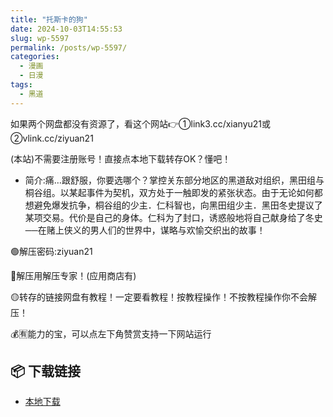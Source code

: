 ```yaml
---
title: "托斯卡的狗"
date: 2024-10-03T14:55:53
slug: wp-5597
permalink: /posts/wp-5597/
categories:
  - 漫画
  - 日漫
tags:
  - 黑道
---
```


如果两个网盘都没有资源了，看这个网站👉①link3.cc/xianyu21或②vlink.cc/ziyuan21

(本站)不需要注册账号！直接点本地下载转存OK？懂吧！

*   简介:痛…跟舒服，你要选哪个？掌控关东部分地区的黑道敌对组织，黑田组与桐谷组。以某起事件为契机，双方处于一触即发的紧张状态。由于无论如何都想避免爆发抗争，桐谷组的少主．仁科智也，向黑田组少主．黑田冬史提议了某项交易。代价是自己的身体。仁科为了封口，诱惑般地将自己献身给了冬史──在赌上侠义的男人们的世界中，谋略与欢愉交织出的故事！

🟢解压密码:ziyuan21

🔵解压用解压专家！(应用商店有)

🟡转存的链接网盘有教程！一定要看教程！按教程操作！不按教程操作你不会解压！

💰🈶能力的宝，可以点左下角赞赏支持一下网站运行

## 📦 下载链接
- [本地下载](https://blziyuan21.com/pay-download/5597?key=feb71eb8f4&down_id=0)

